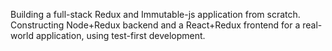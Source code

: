Building a full-stack Redux and Immutable-js application from scratch. Constructing Node+Redux backend and a React+Redux frontend for a real-world application, using test-first development.
